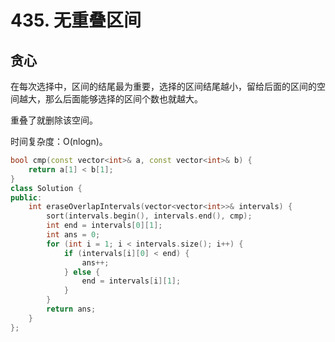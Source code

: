# 435. 无重叠区间

## 贪心

在每次选择中，区间的结尾最为重要，选择的区间结尾越小，留给后面的区间的空间越大，那么后面能够选择的区间个数也就越大。

重叠了就删除该空间。

时间复杂度：O(nlogn)。

```cpp
bool cmp(const vector<int>& a, const vector<int>& b) {
    return a[1] < b[1];
}
class Solution {
public:
    int eraseOverlapIntervals(vector<vector<int>>& intervals) {
        sort(intervals.begin(), intervals.end(), cmp);
        int end = intervals[0][1];
        int ans = 0;
        for (int i = 1; i < intervals.size(); i++) {
            if (intervals[i][0] < end) {
                ans++;
            } else {
                end = intervals[i][1];
            }
        }
        return ans;
    }
};
```